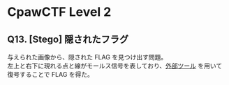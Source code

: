 # CpawCTF Level 2

## Q13. [Stego] 隠されたフラグ

与えられた画像から、隠された FLAG を見つけ出す問題。  
左上と右下に現れる点と線がモールス信号を表しており、[外部ツール](http://morse.ariafloat.com/en/) を用いて復号することで FLAG を得た。
